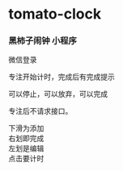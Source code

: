 # tomato-clock

### 黑柿子闹钟 小程序
    
微信登录    

专注开始计时，完成后有完成提示  

可以停止，可以放弃，可以完成  

     



专注后不请求接口。      
        
下滑为添加                
右划即完成         
左划是编辑  
点击要计时     
